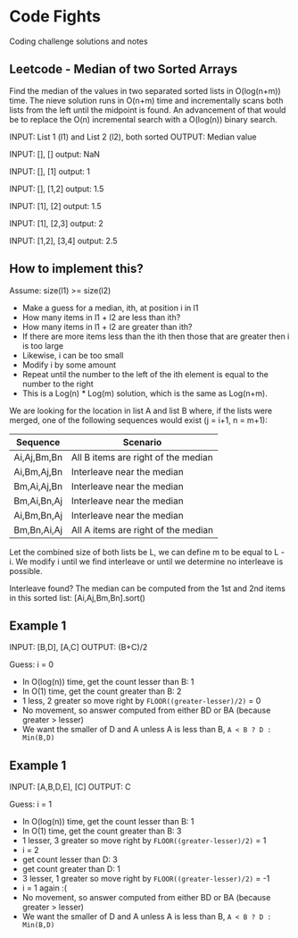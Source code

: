 # Code Fights

Coding challenge solutions and notes

## Leetcode - Median of two Sorted Arrays

Find the median of the values in two separated sorted lists in O(log(n+m)) time.
The nieve solution runs in O(n+m) time and incrementally scans both lists from the left until the midpoint is found.
An advancement of that would be to replace the O(n) incremental search with a O(log(n)) binary search.

INPUT: List 1 (l1) and List 2 (l2), both sorted
OUTPUT: Median value

INPUT: [], []
output: NaN

INPUT: [], [1]
output: 1

INPUT: [], [1,2]
output: 1.5

INPUT: [1], [2]
output: 1.5

INPUT: [1], [2,3]
output: 2

INPUT: [1,2], [3,4]
output: 2.5

## How to implement this?

Assume: size(l1) >= size(l2)

- Make a guess for a median, ith, at position i in l1
- How many items in l1 + l2 are less than ith?
- How many items in l1 + l2 are greater than ith?
- If there are more items less than the ith then those that are greater then i is too large
- Likewise, i can be too small
- Modify i by some amount
- Repeat until the number to the left of the ith element is equal to the number to the right
- This is a Log(n) \* Log(m) solution, which is the same as Log(n+m).

We are looking for the location in list A and list B where, if the lists were merged, one of the following sequences would exist (j = i+1, n = m+1):

| Sequence    | Scenario                            |
| ----------- | ----------------------------------- |
| Ai,Aj,Bm,Bn | All B items are right of the median |
| Ai,Bm,Aj,Bn | Interleave near the median          |
| Bm,Ai,Aj,Bn | Interleave near the median          |
| Bm,Ai,Bn,Aj | Interleave near the median          |
| Ai,Bm,Bn,Aj | Interleave near the median          |
| Bm,Bn,Ai,Aj | All A items are right of the median |

Let the combined size of both lists be L, we can define m to be equal to L - i.
We modify i until we find interleave or until we determine no interleave is possible.

Interleave found? The median can be computed from the 1st and 2nd items in this sorted list:
[Ai,Aj,Bm,Bn].sort()

## Example 1

INPUT: [B,D], [A,C]
OUTPUT: (B+C)/2

Guess: i = 0

- In O(log(n)) time, get the count lesser than B: 1
- In O(1) time, get the count greater than B: 2
- 1 less, 2 greater so move right by `FLOOR((greater-lesser)/2)` = 0
- No movement, so answer computed from either BD or BA (because greater > lesser)
- We want the smaller of D and A unless A is less than B, `A < B ? D : Min(B,D)`

## Example 1

INPUT: [A,B,D,E], [C]
OUTPUT: C

Guess: i = 1

- In O(log(n)) time, get the count lesser than B: 1
- In O(1) time, get the count greater than B: 3
- 1 lesser, 3 greater so move right by `FLOOR((greater-lesser)/2)` = 1
- i = 2
- get count lesser than D: 3
- get count greater than D: 1
- 3 lesser, 1 greater so move right by `FLOOR((greater-lesser)/2)` = -1
- i = 1 again :(
- No movement, so answer computed from either BD or BA (because greater > lesser)
- We want the smaller of D and A unless A is less than B, `A < B ? D : Min(B,D)`

